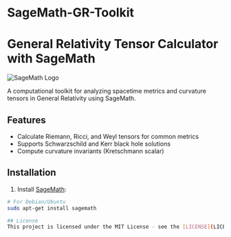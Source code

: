 # SageMath-GR-Toolkit
# General Relativity Tensor Calculator with SageMath

![SageMath Logo](https://www.sagemath.org/images/sagemath_icon.svg)

A computational toolkit for analyzing spacetime metrics and curvature tensors in General Relativity using SageMath.

## Features
- Calculate Riemann, Ricci, and Weyl tensors for common metrics
- Supports Schwarzschild and Kerr black hole solutions
- Compute curvature invariants (Kretschmann scalar)

## Installation
1. Install [SageMath](https://www.sagemath.org/download.html):
```bash
# For Debian/Ubuntu
sudo apt-get install sagemath

## License
This project is licensed under the MIT License - see the [LICENSE](LICENSE) file for details.
